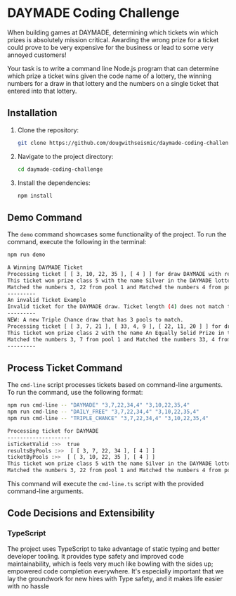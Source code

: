 # DAYMADE Coding Challenge

When building games at DAYMADE, determining which tickets win which
prizes is absolutely mission critical. Awarding the wrong prize for a ticket
could prove to be very expensive for the business or lead to some very
annoyed customers!

Your task is to write a command line Node.js program that can determine
which prize a ticket wins given the code name of a lottery, the winning
numbers for a draw in that lottery and the numbers on a single ticket that
entered into that lottery.

## Installation

1. Clone the repository:

   ```bash
   git clone https://github.com/dougwithseismic/daymade-coding-challenge.git
   ```

2. Navigate to the project directory:

   ```bash
   cd daymade-coding-challenge
   ```

3. Install the dependencies:

   ```bash
   npm install
   ```

## Demo Command

The `demo` command showcases some functionality of the project. To run the command, execute the following in the terminal:

```bash
npm run demo

A Winning DAYMADE Ticket
Processing ticket [ [ 3, 10, 22, 35 ], [ 4 ] ] for draw DAYMADE with results [ [ 3, 7, 22, 34 ], [ 4 ] ]
This ticket won prize class 5 with the name Silver in the DAYMADE lottery.
Matched the numbers 3, 22 from pool 1 and Matched the numbers 4 from pool Bonus
---------
An invalid Ticket Example
Invalid ticket for the DAYMADE draw. Ticket length (4) does not match total pool length (5)
---------
NEW: A new Triple Chance draw that has 3 pools to match.
Processing ticket [ [ 3, 7, 21 ], [ 33, 4, 9 ], [ 22, 11, 20 ] ] for draw TRIPLE_CHANCE with results [ [ 3, 7, 22 ], [ 33, 4, 2 ], [ 23, 11, 20 ] ]
This ticket won prize class 2 with the name An Equally Solid Prize in the TRIPLE_CHANCE lottery.
Matched the numbers 3, 7 from pool 1 and Matched the numbers 33, 4 from pool 2 and Matched the numbers 11, 20 from pool 3
---------
```

## Process Ticket Command

The `cmd-line` script processes tickets based on command-line arguments. To run the command, use the following format:

```bash
npm run cmd-line -- "DAYMADE" "3,7,22,34,4" "3,10,22,35,4"
npm run cmd-line -- "DAILY_FREE" "3,7,22,34,4" "3,10,22,35,4"
npm run cmd-line -- "TRIPLE_CHANCE" "3,7,22,34,4" "3,10,22,35,4"

Processing ticket for DAYMADE
--------------------
isTicketValid :>>  true
resultsByPools :>>  [ [ 3, 7, 22, 34 ], [ 4 ] ]
ticketByPools :>>  [ [ 3, 10, 22, 35 ], [ 4 ] ]
This ticket won prize class 5 with the name Silver in the DAYMADE lottery.
Matched the numbers 3, 22 from pool 1 and Matched the numbers 4 from pool Bonus
```

This command will  execute the `cmd-line.ts` script with the provided command-line arguments.

## Code Decisions and Extensibility

### TypeScript

The project uses TypeScript to take advantage of static typing and better developer tooling. It provides type safety and improved code maintainability, which is feels very much like bowling with the sides up; empowered code completion everywhere. It's especially important that we lay the groundwork for new hires with Type safety, and it makes life easier with no hassle
